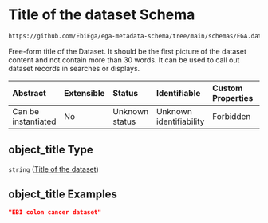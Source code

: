 # Title of the dataset Schema

```txt
https://github.com/EbiEga/ega-metadata-schema/tree/main/schemas/EGA.dataset.json#/properties/object_title
```

Free-form title of the Dataset. It should be the first picture of the dataset content and not contain more than 30 words. It can be used to call out dataset records in searches or displays.

| Abstract            | Extensible | Status         | Identifiable            | Custom Properties | Additional Properties | Access Restrictions | Defined In                                                          |
| :------------------ | :--------- | :------------- | :---------------------- | :---------------- | :-------------------- | :------------------ | :------------------------------------------------------------------ |
| Can be instantiated | No         | Unknown status | Unknown identifiability | Forbidden         | Allowed               | none                | [EGA.dataset.json*](../out/EGA.dataset.json "open original schema") |

## object_title Type

`string` ([Title of the dataset](ega-13-properties-title-of-the-dataset.md))

## object_title Examples

```json
"EBI colon cancer dataset"
```
